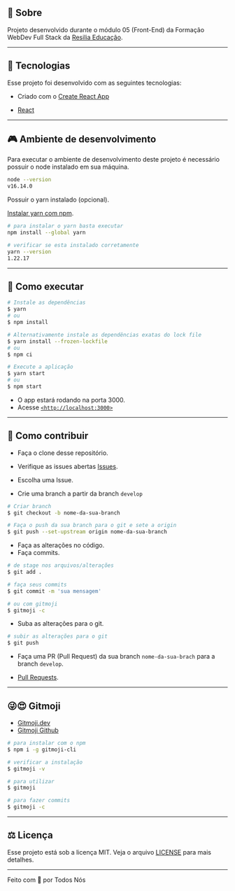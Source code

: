 ## 🍄 **Sobre**

Projeto desenvolvido durante o módulo 05 (Front-End) da Formação WebDev Full Stack da [Resilia Educação](https://www.resilia.com.br/).

---

## 🧪 **Tecnologias**

Esse projeto foi desenvolvido com as seguintes tecnologias:

- Criado com o [Create React App](https://github.com/facebook/create-react-app)

- [React](https://pt-br.reactjs.org/)

---

## 🎮 **Ambiente de desenvolvimento**

Para executar o ambiente de desenvolvimento deste projeto é necessário possuir o node instalado em sua máquina.

```bash
node --version
v16.14.0
```

Possuir o yarn instalado (opcional).

[Instalar yarn com npm](https://classic.yarnpkg.com/lang/en/docs/install/#debian-stable).

```bash
# para instalar o yarn basta executar
npm install --global yarn

# verificar se esta instalado corretamente
yarn --version
1.22.17
```

---

## **🚀 Como executar**

```bash
# Instale as dependências
$ yarn
# ou
$ npm install

# Alternativamente instale as dependências exatas do lock file
$ yarn install --frozen-lockfile
# ou
$ npm ci

# Execute a aplicação
$ yarn start
# ou
$ npm start
```

- O app estará rodando na porta 3000.
- Acesse [`<http://localhost:3000>`](http://localhost:3000)

---

## **🚀 Como contribuir**

- Faça o clone desse repositório.

- Verifique as issues abertas [Issues](https://github.com/rafael-angonese/vila-do-front/issues).

- Escolha uma Issue.

- Crie uma branch a partir da branch `develop`

```bash
# Criar branch
$ git checkout -b nome-da-sua-branch

# Faça o push da sua branch para o git e sete a origin
$ git push --set-upstream origin nome-da-sua-branch
```

- Faça as alterações no código.
- Faça commits.

```bash
# de stage nos arquivos/alterações
$ git add .

# faça seus commits
$ git commit -m 'sua mensagem'

# ou com gitmoji
$ gitmoji -c
```

- Suba as alterações para o git.

```bash
# subir as alterações para o git
$ git push
```

- Faça uma PR (Pull Request) da sua branch `nome-da-sua-brach` para a branch `develop`.

- [Pull Requests](https://github.com/rafael-angonese/vila-do-front/pulls).

---

## **😜😍 Gitmoji**

- [Gitmoji.dev](https://gitmoji.dev/)
- [Gitmoji Github](https://github.com/carloscuesta/gitmoji)

```bash
# para instalar com o npm
$ npm i -g gitmoji-cli

# verificar a instalação
$ gitmoji -v

# para utilizar
$ gitmoji

# para fazer commits
$ gitmoji -c
```

---
## ⚖️ **Licença**

Esse projeto está sob a licença MIT. Veja o arquivo [LICENSE](LICENSE.md) para mais detalhes.

---

Feito com 💜 por Todos Nós
